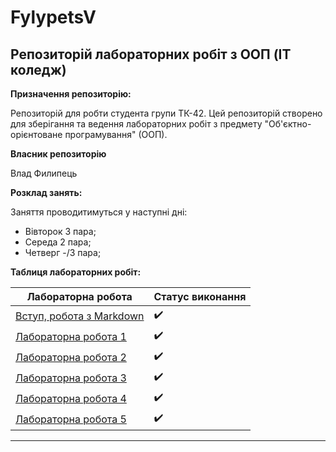 # FylypetsV
## Репозиторій лабораторних робіт з ООП (IT коледж)
**Призначення репозиторію:**

Репозиторій для робти студента групи ТК-42. Цей репозиторій створено для зберігання та ведення лабораторних робіт з предмету "Об'єктно-орієнтоване програмування" (ООП).

**Власник репозиторію**

Влад Филипець

**Розклад занять:**

Заняття проводитимуться у наступні дні:
- Вівторок 3 пара;
- Середа 2 пара;
- Четверг -/3 пара;

**Таблиця лабораторних робіт:**

| Лабораторна робота | Статус виконання |
|-------------------------------------------|---------------|
| [Вступ, робота з Markdown](init/readme.md)                        |:heavy_check_mark:|
| [Лабораторна робота 1](01_lab/readme.md)                          |:heavy_check_mark:|
| [Лабораторна робота 2](2_lab/readme.md)                           |:heavy_check_mark:|
| [Лабораторна робота 3](3_lab/readme.md)                           |:heavy_check_mark:|
| [Лабораторна робота 4](4_lab/readme.md)                           |:heavy_check_mark:|
| [Лабораторна робота 5]()  |:heavy_check_mark:|


---
